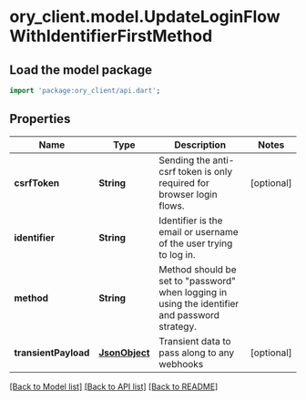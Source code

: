 # ory_client.model.UpdateLoginFlowWithIdentifierFirstMethod

## Load the model package
```dart
import 'package:ory_client/api.dart';
```

## Properties
Name | Type | Description | Notes
------------ | ------------- | ------------- | -------------
**csrfToken** | **String** | Sending the anti-csrf token is only required for browser login flows. | [optional] 
**identifier** | **String** | Identifier is the email or username of the user trying to log in. | 
**method** | **String** | Method should be set to \"password\" when logging in using the identifier and password strategy. | 
**transientPayload** | [**JsonObject**](.md) | Transient data to pass along to any webhooks | [optional] 

[[Back to Model list]](../README.md#documentation-for-models) [[Back to API list]](../README.md#documentation-for-api-endpoints) [[Back to README]](../README.md)


